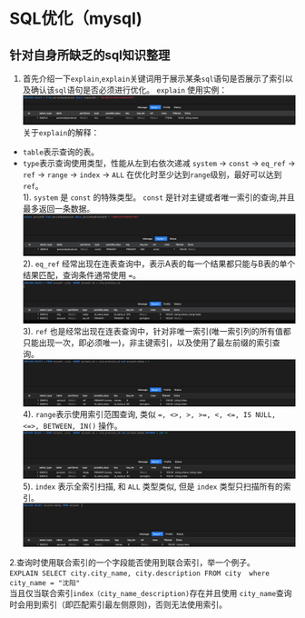 # SQL优化（mysql)

## 针对自身所缺乏的sql知识整理

1. 首先介绍一下`explain`,`explain`关键词用于展示某条`sql`语句是否展示了索引以及确认该`sql`语句是否必须进行优化。        `explain` 使用实例：      
![](../../img/CD2AD4DB-EED9-4391-9DF7-C5A951CEDBFF.jpg)
关于`explain`的解释：   
- `table`表示查询的表。   
- `type`表示查询使用类型，性能从左到右依次递减 `system` -> `const` -> `eq_ref` -> `ref` -> `range` -> `index` -> `ALL`
在优化时至少达到`range`级别，最好可以达到`ref`。   
1). `system` 是 `const` 的特殊类型。 `const` 是针对主键或者唯一索引的查询,并且最多返回一条数据。    
![](../../img/const.jpg) 
2). `eq_ref` 经常出现在连表查询中，表示A表的每一个结果都只能与B表的单个结果匹配，查询条件通常使用 `=`。
![](../../img/rq_ref.jpg)
3). `ref` 也是经常出现在连表查询中，针对非唯一索引(唯一索引列的所有值都只能出现一次，即必须唯一)，非主键索引，以及使用了最左前缀的索引查询。
![](../../img/ref.jpg)
4). `range`表示使用索引范围查询, 类似 `=, <>, >, >=, <, <=, IS NULL, <=>, BETWEEN, IN()` 操作。
![](../../img/range.jpg)
5). `index` 表示全索引扫描, 和 `ALL` 类型类似, 但是 `index` 类型只扫描所有的索引。
![](../../img/index.jpg)


2.查询时使用联合索引的一个字段能否使用到联合索引，举一个例子。   
`EXPLAIN SELECT city.city_name, city.description FROM city  where city_name = "沈阳"`      
当且仅当联合索引`index（city_name_description)`存在并且使用 `city_name`查询时会用到索引（即匹配索引最左侧原则)，否则无法使用索引。





